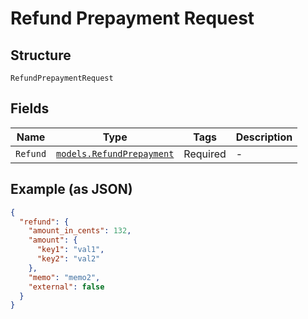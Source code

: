 
# Refund Prepayment Request

## Structure

`RefundPrepaymentRequest`

## Fields

| Name | Type | Tags | Description |
|  --- | --- | --- | --- |
| `Refund` | [`models.RefundPrepayment`](refund-prepayment.md) | Required | - |

## Example (as JSON)

```json
{
  "refund": {
    "amount_in_cents": 132,
    "amount": {
      "key1": "val1",
      "key2": "val2"
    },
    "memo": "memo2",
    "external": false
  }
}
```

